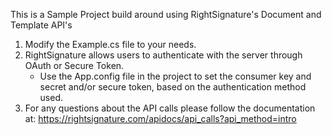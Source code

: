 
This is a Sample Project build around using RightSignature's Document and Template API's
1. Modify the Example.cs file to your needs.
2. RightSignature allows users to authenticate with the server through OAuth or Secure Token.
    - Use the App.config file in the project to set the consumer key and secret and/or secure token,
      based on the authentication method used.
3. For any questions about the API calls please follow the documentation at:
      https://rightsignature.com/apidocs/api_calls?api_method=intro
